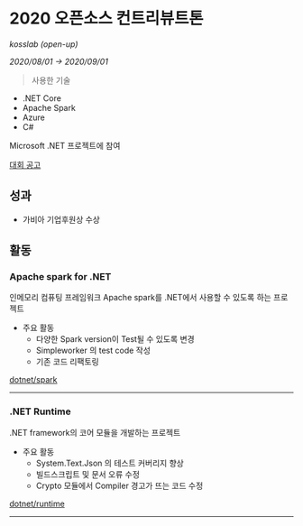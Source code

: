 # 2020 오픈소스 컨트리뷰트톤

*kosslab (open-up)*

*2020/08/01 → 2020/09/01*

> 사용한 기술
- .NET Core
- Apache Spark
- Azure
- C#


Microsoft .NET 프로젝트에 참여

[대회 공고](https://www.oss.kr/contributhon)

## 성과

- 가비아 기업후원상 수상

## 활동

### Apache spark for .NET

인메모리 컴퓨팅 프레임워크 Apache spark를 .NET에서 사용할 수 있도록 하는 프로젝트

- 주요 활동
    - 다양한 Spark version이 Test될 수 있도록 변경
    - Simpleworker 의 test code 작성
    - 기존 코드 리팩토링

[dotnet/spark](https://github.com/dotnet/spark)

---

### .NET Runtime

.NET framework의 코어 모듈을 개발하는 프로젝트

- 주요 활동
    - System.Text.Json 의 테스트 커버리지 향상
    - 빌드스크립트 및 문서 오류 수정
    - Crypto 모듈에서 Compiler 경고가 뜨는 코드 수정

[dotnet/runtime](https://github.com/dotnet/runtime)

---
